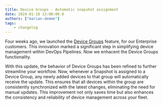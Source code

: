 ```yaml
---
title: Device Groups - Automatic snapshot assignment
date: 2024-01-18 13:00:00.0
authors: ["marian-demme"]
tags:
    - changelog
---
```


Four weeks ago, we launched the [Device Groups](../../2023/12/device-groups.md) feature, for our Enterprise customers. This innovation marked a significant step in simplifying device management within DevOps Pipelines. Now we enhacent the Device Groups functionality. 

With this update, the behavior of Device Groups has been refined to further streamline your workflow. Now, whenever a Snapshot is assigned to a Device Group, any newly added devices to that group will automatically receive the update. This ensures that all devices within the group are consistently synchronized with the latest changes, eliminating the need for manual updates. This improvement not only saves time but also enhances the consistency and reliability of device management across your fleet. 